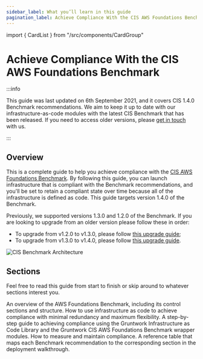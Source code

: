 ```yaml
---
sidebar_label: What you’ll learn in this guide
pagination_label: Achieve Compliance With the CIS AWS Foundations Benchmark
---
```


import { CardList } from "/src/components/CardGroup"

# Achieve Compliance With the CIS AWS Foundations Benchmark

:::info

This guide was last updated on 6th September 2021, and it covers CIS 1.4.0 Benchmark recommendations. We aim to keep
it up to date with our infrastructure-as-code modules with the latest CIS Benchmark that has been released.
If you need to access older versions, please [get in touch](/docs/guides/support) with us.

:::

## Overview

This is a complete guide to help you achieve compliance with the
[CIS AWS Foundations Benchmark](https://www.cisecurity.org/benchmark/amazon_web_services/). By following this guide,
you can launch infrastructure that is compliant with the Benchmark recommendations, and you'll be set to retain a
compliant state over time because all of the infrastructure is defined as code. This guide targets version 1.4.0 of the Benchmark.

Previously, we supported versions 1.3.0 and 1.2.0 of the Benchmark. If you are looking to upgrade from an older version please follow these in order:

- To upgrade from v1.2.0 to v1.3.0, please follow [this upgrade guide](../../../stay-up-to-date/1-cis/1-how-to-update-to-cis-13/0-intro.md);
- To upgrade from v1.3.0 to v1.4.0, please follow [this upgrade guide](../../../stay-up-to-date/1-cis/0-how-to-update-to-cis-14/0-intro.md).

![CIS Benchmark Architecture](/img/guides/build-it-yourself/achieve-compliance/cis-account-architecture.png)

## Sections

Feel free to read this guide from start to finish or skip around to whatever sections interest you.

<CardList>
  <Card
    title="Core Concepts"
    href="../core-concepts/intro"
  >
    An overview of the AWS Foundations Benchmark, including its control sections and structure.
  </Card>
  <Card
    title="Production-grade Design"
    href="../production-grade-design/intro"
  >
    How to use infrastructure as code to achieve compliance with minimal redundancy and maximum flexibility.
  </Card>
  <Card
    title="Deployment Walkthrough"
    href="../deployment-walkthrough/pre-requisites"
  >
    A step-by-step guide to achieving compliance using the Gruntwork Infrastructure as Code Library and the Gruntwork CIS AWS Foundations Benchmark wrapper modules.
  </Card>
  <Card
    title="Next Steps"
    href="../next-steps"
  >
    How to measure and maintain compliance.
  </Card>
  <Card
    title="Traceability Matrix"
    href="../traceability-matrix"
  >
    A reference table that maps each Benchmark recommendation to the corresponding section in the deployment
walkthrough.
  </Card>
</CardList>


<!-- ##DOCS-SOURCER-START
{"sourcePlugin":"Local File Copier","hash":"7ca30366e3ac345298f23d3bcd59a06f"}
##DOCS-SOURCER-END -->
